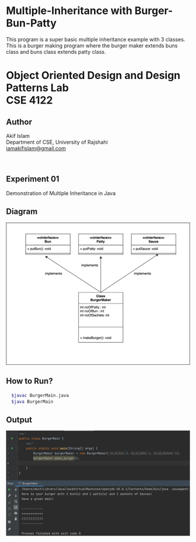 # Multiple-Inheritance with Burger-Bun-Patty
This program is a super basic multiple inheritance example with 3 classes. This is a burger making program where the burger maker extends buns class and buns class extends patty class.

# Object Oriented Design and Design Patterns Lab<br> CSE 4122
## Author
Akif Islam<br>
Department of CSE, University of Rajshahi<br>
iamakifislam@gmail.com<br><br><br>

## Experiment 01
<p>Demonstration of Multiple Inheritance in Java</p>

## Diagram

<img src='Multiple_Inheritance_Diagram.png'>


## How to Run?
```bash
  $javac BurgerMain.java
  $java BurgerMain
```

## Output
<img src='SampleOutput.png'>

